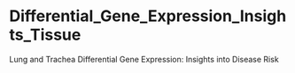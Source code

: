 # Differential_Gene_Expression_Insights_Tissue
Lung and Trachea Differential Gene Expression: Insights into Disease Risk
